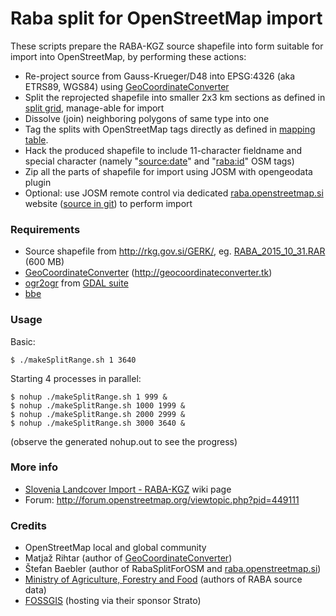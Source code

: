 Raba split for OpenStreetMap import
===================================

These scripts prepare the RABA-KGZ source shapefile into form suitable for
import into OpenStreetMap, by performing these actions:
* Re-project source from Gauss-Krueger/D48 into EPSG:4326 (aka ETRS89, WGS84) using [GeoCoordinateConverter](https://github.com/mrihtar/GeoCoordinateConverter)
* Split the reprojected shapefile into smaller 2x3 km sections as defined in [split grid](newSplitID_improve1_EPSG4326), manage-able for import
* Dissolve (join) neighboring polygons of same type into one
* Tag the splits with OpenStreetMap tags directly as defined in [mapping table](SIF_RABA.csv).
* Hack the produced shapefile to include 11-character fieldname and special character (namely "[source:date](https://wiki.openstreetmap.org/wiki/Key:source:date)" and "[raba:id](https://wiki.openstreetmap.org/wiki/Key:raba:id)" OSM tags)
* Zip all the parts of shapefile for import using JOSM with opengeodata plugin
* Optional: use JOSM remote control via dedicated [raba.openstreetmap.si](http://raba.openstreetmap.si) website ([source in git](https://github.com/openstreetmap-si/raba.openstreetmap.si)) to perform import

### Requirements
* Source shapefile from http://rkg.gov.si/GERK/, eg. [RABA_2015_10_31.RAR](http://rkg.gov.si/GERK/documents/RABA_2015_10_31.RAR) (600 MB)
* [GeoCoordinateConverter](https://github.com/mrihtar/GeoCoordinateConverter) (http://geocoordinateconverter.tk)
* [ogr2ogr](http://www.gdal.org/ogr2ogr.html) from [GDAL suite](http://www.gdal.org/index.html)
* [bbe](https://tracker.debian.org/pkg/bbe)

### Usage
Basic:

    $ ./makeSplitRange.sh 1 3640

Starting 4 processes in parallel:

    $ nohup ./makeSplitRange.sh 1 999 &
    $ nohup ./makeSplitRange.sh 1000 1999 &
    $ nohup ./makeSplitRange.sh 2000 2999 &
    $ nohup ./makeSplitRange.sh 3000 3640 &
(observe the generated nohup.out to see the progress)

### More info
* [Slovenia Landcover Import - RABA-KGZ](https://wiki.openstreetmap.org/wiki/Slovenia_Landcover_Import_-_RABA-KGZ) wiki page
* Forum: http://forum.openstreetmap.org/viewtopic.php?pid=449111

### Credits
* OpenStreetMap local and global community
* Matjaž Rihtar (author of [GeoCoordinateConverter](http://geocoordinateconverter.tk))
* Štefan Baebler (author of RabaSplitForOSM and [raba.openstreetmap.si](http://raba.openstreetmap.si))
* [Ministry of Agriculture, Forestry and Food](http://www.mkgp.gov.si) (authors of RABA source data)
* [FOSSGIS](http://wiki.openstreetmap.org/wiki/FOSSGIS) (hosting via their sponsor Strato)
